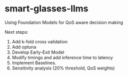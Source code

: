 # smart-glasses-llms
Using Foundation Models for QoS aware decision making

Next steps:
1. Add k-fold cross validation
2. Add optuna
3. Develop Early-Exit Model
4. Modify timings and add inference time to latency
5. Implement Baselines.
6. Sensitivity analysis (20% threshold, QoS weights)
